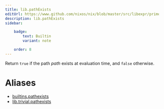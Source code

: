 ```yaml
---
title: lib.pathExists
editUrl: https://www.github.com/nixos/nix/blob/master/src/libexpr/primops.cc
description: lib.pathExists
sidebar:

    badge:
        text: Builtin
        variant: note

    order: 8
---
```


Return `true` if the path *path* exists at evaluation time, and
`false` otherwise.


# Aliases

- [builtins.pathexists](/nix-doc-comments/reference/builtins/builtins-pathexists)
- [lib.trivial.pathexists](/nix-doc-comments/reference/lib/trivial/lib-trivial-pathexists)


